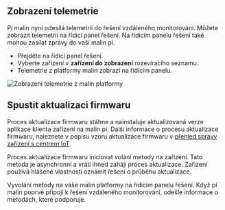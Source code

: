 ## <a name="view-the-telemetry"></a>Zobrazení telemetrie

Pi malin nyní odesílá telemetrii do řešení vzdáleného monitorování. Můžete zobrazit telemetrii na řídicí panel řešení. Na řídicím panelu řešení také mohou zasílat zprávy do vaší malin pí.

- Přejděte na řídicí panel řešení.
- Vyberte zařízení v **zařízení do zobrazení** rozevíracího seznamu.
- Telemetrie z platformy malin zobrazí na řídicím panelu.

![Zobrazení telemetrie z malin platformy][img-telemetry-display]

## <a name="initiate-the-firmware-update"></a>Spustit aktualizaci firmwaru

Proces aktualizace firmwaru stáhne a nainstaluje aktualizovaná verze aplikace klienta zařízení na malin pí. Další informace o procesu aktualizace firmwaru, naleznete v popisu vzoru aktualizace firmwaru v [přehled správy zařízení s centrem IoT][lnk-update-pattern].

Proces aktualizace firmwaru iniciovat volání metody na zařízení. Tato metoda je asynchronní a vrátí ihned zahájí proces aktualizace. Zařízení používá hlášené vlastnosti oznámit řešení o průběhu aktualizace.

Vyvolání metody na vaše malin platformy na řídicím panelu řešení. Když pí malin poprvé připojí k řešení vzdáleného monitorování, odešle informace o metodách, které podporuje. 

[img-telemetry-display]: media/iot-suite-v1-raspberry-pi-kit-view-telemetry-advanced/telemetry.png
[lnk-update-pattern]: ../articles/iot-hub/iot-hub-device-management-overview.md
